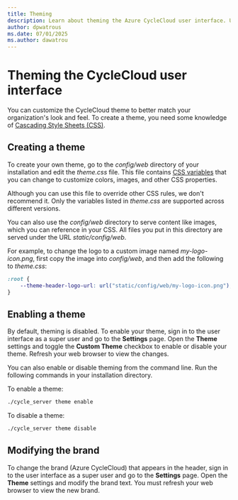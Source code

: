 ```yaml
---
title: Theming
description: Learn about theming the Azure CycleCloud user interface. Understand how to create a theme, enable a theme, and modify the brand.
author: dpwatrous
ms.date: 07/01/2025
ms.author: dawatrou
---
```


# Theming the CycleCloud user interface

You can customize the CycleCloud theme to better match your organization's look and feel. To create a theme, you need some knowledge of [Cascading Style Sheets (CSS)](https://developer.mozilla.org/docs/Learn/CSS/Introduction_to_CSS/How_CSS_works).

## Creating a theme

To create your own theme, go to the _config/web_ directory of your installation and edit the _theme.css_ file. This file contains [CSS variables](https://developer.mozilla.org/docs/Web/CSS/Using_CSS_variables)
that you can change to customize colors, images, and other CSS properties.

Although you can use this file to override other CSS rules, we don't recommend it. Only the variables listed in _theme.css_ are supported across different versions.

You can also use the _config/web_ directory to serve content like images, which you can reference in your CSS. All files you put in this directory are served under the URL _static/config/web_.

For example, to change the logo to a custom image named _my-logo-icon.png_, first copy the image into _config/web_, and then add the following to _theme.css_:

```css
:root {
    --theme-header-logo-url: url("static/config/web/my-logo-icon.png");
}
```

## Enabling a theme

By default, theming is disabled. To enable your theme, sign in to the user
interface as a super user and go to the **Settings** page. Open the
**Theme** settings and toggle the **Custom Theme** checkbox to enable or
disable your theme. Refresh your web browser to view the changes.

You can also enable or disable theming from the command line. Run the following
commands in your installation directory.

To enable a theme:

```bash
./cycle_server theme enable
```

To disable a theme:

```bash
./cycle_server theme disable
```

## Modifying the brand

To change the brand (Azure CycleCloud) that appears in the header, sign in to
the user interface as a super user and go to the **Settings** page. Open
the **Theme** settings and modify the brand text. You must refresh your
web browser to view the new brand.
